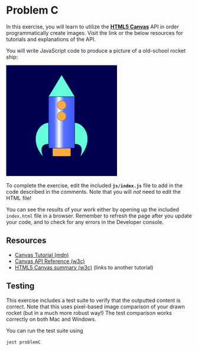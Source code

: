 # Problem C

In this exercise, you will learn to utilize the [**HTML5 Canvas**](https://developer.mozilla.org/en-US/docs/Web/API/Canvas_API/Tutorial) API in order programmatically create images. Visit the link or the below resources for tutorials and explanations of the API.

You will write JavaScript code to produce a picture of a old-school rocket ship:

![An example spaceship drawing](img/example.png)

To complete the exercise, edit the included **`js/index.js`** file to add in the code described in the comments. Note that you will _not_ need to edit the HTML file!

You can see the results of your work either by opening up the included `index.html` file in a browser. Remember to refresh the page after you update your code, and to check for any errors in the Developer console.

## Resources
- [Canvas Tutorial (mdn)](https://developer.mozilla.org/en-US/docs/Web/API/Canvas_API/Tutorial)
- [Canvas API Reference (w3c)](https://www.w3schools.com/TAgs/ref_canvas.asp)
- [HTML5 Canvas summary (w3c)](https://www.w3schools.com/html/html5_canvas.asp) (links to another tutorial)

## Testing
This exercise includes a test suite to verify that the outputted content is correct. Note that this uses pixel-based image comparison of your drawn rocket (but in a much more robust way!) The test comparison works correctly on both Mac and Windows.

You can run the test suite using

```bash
jest problemC
```
